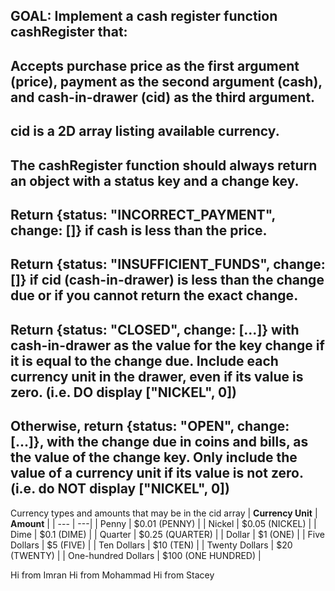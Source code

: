 ## GOAL: Implement a cash register function cashRegister that:

## Accepts purchase price as the first argument (price), payment as the second argument (cash), and cash-in-drawer (cid) as the third argument.

## cid is a 2D array listing available currency.

## The cashRegister function should always return an object with a status key and a change key.

## Return {status: "INCORRECT_PAYMENT", change: []} if cash is less than the price.

## Return {status: "INSUFFICIENT_FUNDS", change: []} if cid (cash-in-drawer) is less than the change due or if you cannot return the exact change.

## Return {status: "CLOSED", change: [...]} with cash-in-drawer as the value for the key change if it is equal to the change due. Include each currency unit in the drawer, even if its value is zero. (i.e. DO display ["NICKEL", 0])

## Otherwise, return {status: "OPEN", change: [...]}, with the change due in coins and bills, as the value of the change key. Only include the value of a currency unit if its value is not zero. (i.e. do NOT display ["NICKEL", 0])

Currency types and amounts that may be in the cid array
| **Currency Unit** | **Amount** |
| --- | ---|
| Penny | $0.01 (PENNY) |
| Nickel | $0.05 (NICKEL) |
| Dime | $0.1 (DIME) |
| Quarter | $0.25 (QUARTER) |
| Dollar | $1 (ONE) |
| Five Dollars | $5 (FIVE) |
| Ten Dollars | $10 (TEN) |
| Twenty Dollars | $20 (TWENTY) |
| One-hundred Dollars | $100 (ONE HUNDRED) |

Hi from Imran
Hi from Mohammad
Hi from Stacey
